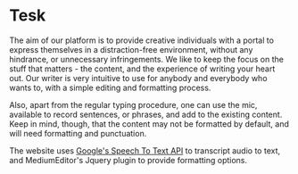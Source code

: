 
<h1> Tesk</h1>

<p>
The aim of our platform is to provide creative individuals with a portal to express themselves in a distraction-free environment, without any hindrance, or unnecessary infringements. We like to keep the focus on the stuff that matters - the content, and the experience of writing your heart out. 
Our writer is very intuitive to use for anybody and everybody who wants to, with a simple editing and formatting process.
</p>
<p>
Also, apart from the regular typing procedure, one can use the mic, available to record sentences, or phrases, and add to the existing content. Keep in mind, though, that the content may not be formatted by default, and will need formatting and punctuation.
</p>
<p>
The website uses <a href="https://gist.github.com/alotaiba/1730160">Google's Speech To Text API</a> to transcript audio to text, and MediumEditor's Jquery plugin to provide formatting options.
</p>
